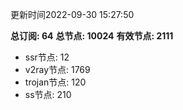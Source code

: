 更新时间2022-09-30 15:27:50

**总订阅: 64**
**总节点: 10024**
**有效节点: 2111**
- ssr节点: 12
- v2ray节点: 1769
- trojan节点: 120
- ss节点: 210
